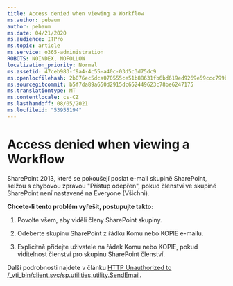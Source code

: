 ```yaml
---
title: Access denied when viewing a Workflow
ms.author: pebaum
author: pebaum
ms.date: 04/21/2020
ms.audience: ITPro
ms.topic: article
ms.service: o365-administration
ROBOTS: NOINDEX, NOFOLLOW
localization_priority: Normal
ms.assetid: 47ceb983-f9a4-4c55-a40c-03d5c3d75dc9
ms.openlocfilehash: 2b076ec5dca070555ce51b88631fb6bd619ed9269e59ccc799b23b8b95547c16
ms.sourcegitcommit: b5f7da89a650d2915dc652449623c78be6247175
ms.translationtype: MT
ms.contentlocale: cs-CZ
ms.lasthandoff: 08/05/2021
ms.locfileid: "53955194"
---
```

# <a name="access-denied-when-viewing-a-workflow"></a>Access denied when viewing a Workflow

SharePoint 2013, které se pokoušejí poslat e-mail skupině SharePoint, selžou s chybovou zprávou "Přístup odepřen", pokud členství ve skupině SharePoint není nastavené na Everyone (Všichni).
  
 **Chcete-li tento problém vyřešit, postupujte takto:**
  
 1. Povolte všem, aby viděli členy SharePoint skupiny.
  
 2. Odeberte skupinu SharePoint z řádku Komu nebo KOPIE e-mailu.
  
 3. Explicitně přidejte uživatele na řádek Komu nebo KOPIE, pokud viditelnost členství pro skupinu SharePoint členství.
  
Další podrobnosti najdete v článku [HTTP Unauthorized to /_vti_bin/client.svc/sp.utilities.utility.SendEmail](https://go.microsoft.com/fwlink/?linkid=2044694&amp;clcid=0x409).
  